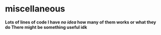 # miscellaneous
**Lots of lines of code 
I have *no idea* how many of them works or what they do
There might be something useful idk**



